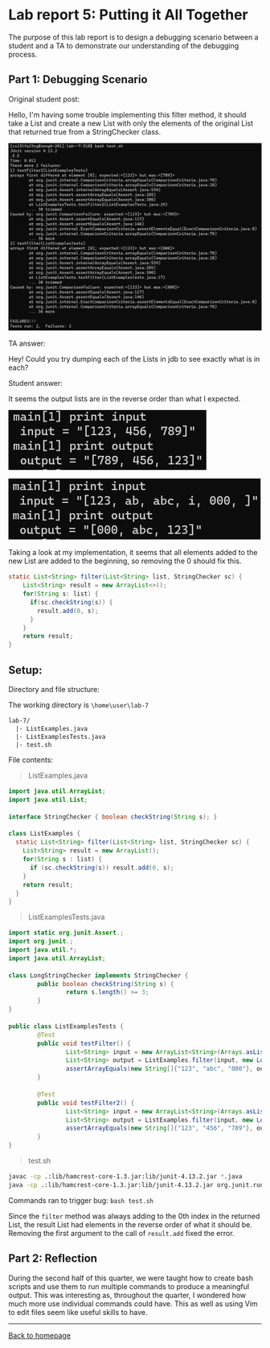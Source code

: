 # Lab report 5: Putting it All Together

The purpose of this lab report is to design a debugging scenario between a student and a TA to demonstrate our understanding of the debugging process.

## Part 1: Debugging Scenario

Original student post:

Hello, I'm having some trouble implementing this filter method, it should take a List and create a new List with only the elements of the original List that returned true from a 
StringChecker class.

![Test output showing errors](images/original-post.png)

TA answer:

Hey! Could you try dumping each of the Lists in jdb to see exactly what is in each?

Student answer:

It seems the output lists are in the reverse order than what I expected.

![Ouput of lists](images/log-1.png)

![Ouput of lists](images/log-2.png)

Taking a look at my implementation, it seems that all elements added to the new List are added to the beginning, so removing the 0 should fix this.
```java
static List<String> filter(List<String> list, StringChecker sc) {
    List<String> result = new ArrayList<>();
    for(String s: list) {
      if(sc.checkString(s)) {
        result.add(0, s);
      }
    }
    return result;
}
```

## Setup:

Directory and file structure:

The working directory is `\home\user\lab-7`
```
lab-7/
  |- ListExamples.java
  |- ListExamplesTests.java
  |- test.sh
```

File contents:

> ListExamples.java
```java
import java.util.ArrayList;
import java.util.List;

interface StringChecker { boolean checkString(String s); }

class ListExamples {
  static List<String> filter(List<String> list, StringChecker sc) {
    List<String> result = new ArrayList();
    for(String s : list) {
      if (sc.checkString(s)) result.add(0, s);
    }
    return result;
  }
}
```

> ListExamplesTests.java
```java
import static org.junit.Assert.;
import org.junit.;
import java.util.*;
import java.util.ArrayList;

class LongStringChecker implements StringChecker {
        public boolean checkString(String s) {
                return s.length() >= 3;
        }
}

public class ListExamplesTests {
        @Test
        public void testFilter() {
                List<String> input = new ArrayList<String>(Arrays.asList("123", "ab", "abc", "i", "000", ""));
                List<String> output = ListExamples.filter(input, new LongStringChecker());
                assertArrayEquals(new String[]{"123", "abc", "000"}, output.toArray());
        }

        @Test
        public void testFilter2() {
                List<String> input = new ArrayList<String>(Arrays.asList("123", "456", "789"));
                List<String> output = ListExamples.filter(input, new LongStringChecker());
                assertArrayEquals(new String[]{"123", "456", "789"}, output.toArray());
        }
}
```

> test.sh
```bash
javac -cp .:lib/hamcrest-core-1.3.jar:lib/junit-4.13.2.jar *.java
java -cp .:lib/hamcrest-core-1.3.jar:lib/junit-4.13.2.jar org.junit.runner.JUnitCore ListExamplesTests
```

Commands ran to trigger bug:
`bash test.sh`

Since the `filter` method was always adding to the 0th index in the returned List, the result List had elements in the reverse order of what it should be. Removing the first argument to the call of `result.add` fixed the error.

## Part 2: Reflection

During the second half of this quarter, we were taught how to create bash scripts and use them to run multiple commands to produce a meaningful output. This was interesting as, throughout the quarter, I wondered how much more use individual commands could have. This as well as using Vim to edit files seem like useful skills to have.

---

[Back to homepage](https://avvyxx.github.io/cse15l-lab-reports/)
